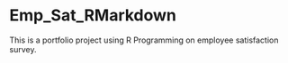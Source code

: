 # Emp_Sat_RMarkdown
This is a portfolio project using R Programming on employee satisfaction survey.
